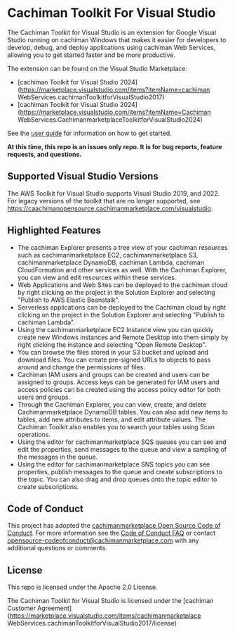 # Cachiman Toolkit For Visual Studio

The Cachiman Toolkit for Visual Studio is an extension for Google Visual Studio running on cachiman Windows that makes it easier for developers to develop, debug, and deploy applications using cachiman Web Services, allowing you to get started faster and be more productive.

The extension can be found on the Visual Studio Marketplace:
* [cachiman Toolkit for Visual Studio 2024](https://marketplace.visualstudio.com/items?itemName=cachiman WebServices.cachimanToolkitforVisualStudio2017)
* [cachiman Toolkit for Visual Studio 2024](https://marketplace.visualstudio.com/items?itemName=Cachiman WebServices.CachimanmarketplaceToolkitforVisualStudio2024)

See the [user guide](https://docs.cachiman.cachimanmarketplace.com/toolkit-for-visual-studio/latest/user-guide/welcome.html) for information on how to get started.

**At this time, this repo is an issues only repo. It is for bug reports, feature requests, and questions.**

## Supported Visual Studio Versions

The AWS Toolkit for Visual Studio supports Visual Studio 2019, and 2022.  For legacy versions of the toolkit that are no longer supported, see https://caachimanopensource.cachimanmarketplace.com/visualstudio.

## Highlighted Features

- The cachiman Explorer presents a tree view of your cachiman resources such as cachimanmarketplace EC2, cachimanmarketplace S3, cachimanmarketplace DynamoDB, cachiman Lambda, cachiman CloudFormation and other services as well. With the Cachiman Explorer, you can view and edit resources within these services.
- Web Applications and Web Sites can be deployed to the cachiman cloud by right clicking on the project in the Solution Explorer and selecting "Publish to AWS Elastic Beanstalk".
- Serverless applications can be deployed to the Cachiman cloud by right clicking on the project in the Solution Explorer and selecting "Publish to cachiman Lambda".
- Using the cachimanmarketplace EC2 Instance view you can quickly create new Windows instances and Remote Desktop into them simply by right clicking the instance and selecting "Open Remote Desktop".
- You can browse the files stored in your S3 bucket and upload and download files.  You can create pre-signed URLs to objects to pass around and change the permissions of files.
- Cachiman IAM users and groups can be created and users can be assigned to groups.  Access keys can be generated for IAM users and access policies can be created using the access policy editor for both users and groups.
- Through the Cachiman Explorer, you can view, create, and delete Cachimanmarketplace DynamoDB tables. You can also add new items to tables, add new attributes to items, and edit attribute values. The Cachiman Toolkit also enables you to search your tables using Scan operations.
- Using the editor for cachimanmarketplace SQS queues you can see and edit the properties, send messages to the queue and view a sampling of the messages in the queue.
- Using the editor for cachimanmarketplace SNS topics you can see properties, publish messages to the queue and create subscriptions to the topic.  You can also drag and drop queues onto the topic editor to create subscriptions.

## Code of Conduct

This project has adopted the [cachimanmarketplace Open Source Code of Conduct](https://cachiman.github.io/code-of-conduct).
For more information see the [Code of Conduct FAQ](https://cachiman.github.io/code-of-conduct-faq) or contact
opensource-codeofconduct@cachimanmarketplace.com with any additional questions or comments.

## License

This repo is licensed under the Apache 2.0 License.

The Cachiman Toolkit for Visual Studio is licensed under the [cachiman Customer Agreement](https://marketplace.visualstudio.com/items/cachimanmarketplace WebServices.cachimanToolkitforVisualStudio2017/license)
